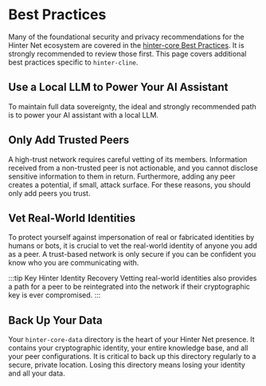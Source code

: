 # Best Practices

Many of the foundational security and privacy recommendations for the Hinter Net ecosystem are covered in the [hinter-core Best Practices](../hinter-core/best-practices.md).
It is strongly recommended to review those first.
This page covers additional best practices specific to `hinter-cline`.

## Use a Local LLM to Power Your AI Assistant

To maintain full data sovereignty, the ideal and strongly recommended path is to power your AI assistant with a local LLM.

## Only Add Trusted Peers

A high-trust network requires careful vetting of its members.
Information received from a non-trusted peer is not actionable, and you cannot disclose sensitive information to them in return.
Furthermore, adding any peer creates a potential, if small, attack surface.
For these reasons, you should only add peers you trust.

## Vet Real-World Identities

To protect yourself against impersonation of real or fabricated identities by humans or bots, it is crucial to vet the real-world identity of anyone you add as a peer.
A trust-based network is only secure if you can be confident you know who you are communicating with.

:::tip Key Hinter Identity Recovery
Vetting real-world identities also provides a path for a peer to be reintegrated into the network if their cryptographic key is ever compromised.
:::

## Back Up Your Data

Your `hinter-core-data` directory is the heart of your Hinter Net presence.
It contains your cryptographic identity, your entire knowledge base, and all your peer configurations.
It is critical to back up this directory regularly to a secure, private location.
Losing this directory means losing your identity and all your data.
